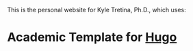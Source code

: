 This is the personal website for Kyle Tretina, Ph.D., which uses: 

# Academic Template for [Hugo](https://github.com/gohugoio/hugo)

<!--
[![Analytics](https://ga-beacon.appspot.com/UA-78646709-2/academic-kickstart/readme?pixel)](https://github.com/igrigorik/ga-beacon)
-->
